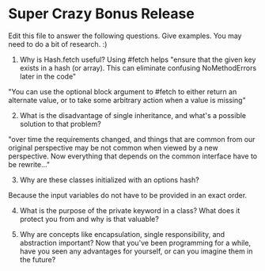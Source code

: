 # Super Crazy Bonus Release

Edit this file to answer the following questions. Give examples. You may need to do a bit of research. :)

1. Why is Hash.fetch useful?
Using #fetch helps "ensure that the given key exists in a hash (or array). This can eliminate confusing NoMethodErrors later in the code"

"You can use the optional block argument to #fetch to either return an alternate value, or to take some arbitrary action when a value is missing"

2. What is the disadvantage of single inheritance, and what's a possible solution to that problem?

"over time the requirements changed, and things that are common from our original perspective may be not common when viewed by a new perspective. Now everything that depends on the common interface have to be rewrite..."

3. Why are these classes initialized with an options hash?

Because the input variables do not have to be provided in an exact order.

4. What is the purpose of the private keyword in a class? What does it protect you from and why is that valuable?

5. Why are concepts like encapsulation, single responsibility, and abstraction important? Now that you've been programming for a while, have you seen any advantages for yourself, or can you imagine them in the future?
